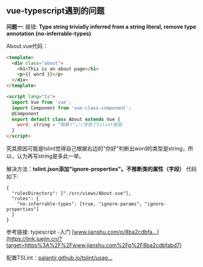 ## vue-typescript遇到的问题

**问题一**:
报错:
**Type string trivially inferred from a string literal, remove type annotation (no-inferrable-types)**

About.vue代码：

```html
<template>
  <div class="about">
    <h1>This is an about page</h1>
    <p>{{ word }}</p>
  </div>
</template>

<script lang="ts">
  import Vue from 'vue';
  import Component from 'vue-class-component';
  @Component
  export default class About extends Vue {
    word: string = "你好!";//导致了tslint报错
  }
</script>
```

究其原因可能是tslint觉得自己根据右边的"你好"判断出word的类型是string，所以，认为再写string是多此一举。

解决方法：**tslint.json添加"ignore-properties"。不推断类的属性（字段）** 代码如下:

```
{
  "rulesDirectory": ["./src/views/About.vue"],
  "rules": {
    "no-inferrable-types": [true, "ignore-params", "ignore-properties"]
  }
}

```

参考链接:
typescript -入门 [www.jianshu.com/p/8ba2cdbfa…](https://link.juejin.cn/?target=https%3A%2F%2Fwww.jianshu.com%2Fp%2F8ba2cdbfabd7)

配置TSLint：[palantir.github.io/tslint/usag…](https://link.juejin.cn/?target=https%3A%2F%2Fpalantir.github.io%2Ftslint%2Fusage%2Fconfiguration%2F)